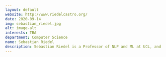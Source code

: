 ```yaml
---
layout: default
website: http://www.riedelcastro.org/
date: 2020-09-14
img: sebastian_riedel.jpg
alt: image-alt
interests: TBA
department: Computer Science
name: Sebastian Riedel
description: Sebastian Riedel is a Professor of NLP and ML at UCL, and a research scientist and manager at Facebook AI Research London. His research focuses on how machines can create, share and leverage knowledge, involving Natural Language Understanding, Knowledge Representation, and Reasoning and Integrity. He is an Allen Distinguished Investigator (an international program by the Paul G. Allen Foundation for high-risk, high-reward ideas, $1M award) and has acquired more than £2M of grant funding. He is a program chair of EMNLP 2017 (a main NLP conferences). He collaborates with the University of Cambridge and Sorbonne Universités, among others. 
---
```

